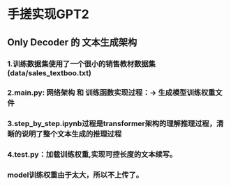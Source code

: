 # 手搓实现GPT2
## Only Decoder 的 文本生成架构
### 1.训练数据集使用了一个很小的销售教材数据集 (data/sales_textboo.txt)
### 2.main.py: 网络架构 和 训练函数实现过程：-> 生成模型训练权重文件
### 3.step_by_step.ipynb过程是transformer架构的理解推理过程，清晰的说明了整个文本生成的推理过程
### 4.test.py：加载训练权重,实现可控长度的文本续写。
### model训练权重由于太大，所以不上传了。
